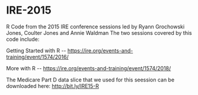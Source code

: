 # IRE-2015
R Code from the 2015 IRE conference sessions led by Ryann Grochowski Jones, Coulter Jones and Annie Waldman 
The two sessions covered by this code include:

  Getting Started with R -- https://ire.org/events-and-training/event/1574/2016/

  More with R -- https://ire.org/events-and-training/event/1574/2018/
  
The Medicare Part D data slice that we used for this seession can be downloaded here:  http://bit.ly/IRE15-R
